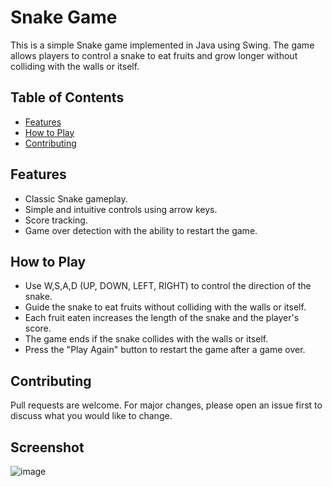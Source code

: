 # Snake Game

This is a simple Snake game implemented in Java using Swing. The game allows players to control a snake to eat fruits and grow longer without colliding with the walls or itself.

## Table of Contents

- [Features](#features)
- [How to Play](#how-to-play)
- [Contributing](#contributing)

## Features

- Classic Snake gameplay.
- Simple and intuitive controls using arrow keys.
- Score tracking.
- Game over detection with the ability to restart the game.

## How to Play

- Use W,S,A,D (UP, DOWN, LEFT, RIGHT) to control the direction of the snake.
- Guide the snake to eat fruits without colliding with the walls or itself.
- Each fruit eaten increases the length of the snake and the player's score.
- The game ends if the snake collides with the walls or itself.
- Press the "Play Again" button to restart the game after a game over.

## Contributing

Pull requests are welcome. For major changes, please open an issue first to discuss what you would like to change.


## Screenshot
![image](https://github.com/BugraTohumcu/JavaSnakeGUI/assets/131613423/220726aa-643c-4405-8343-acb5c0181cf2)



